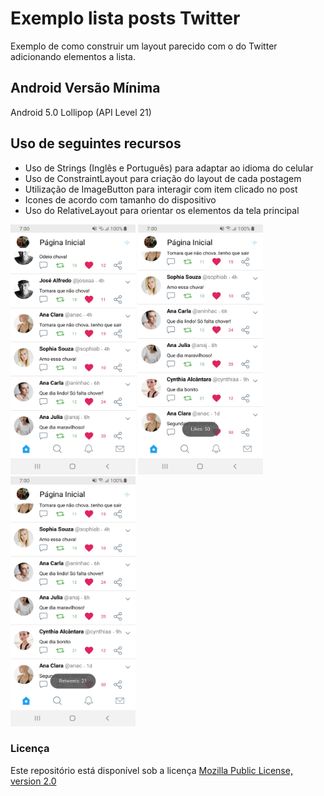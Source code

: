 # Exemplo lista posts Twitter
Exemplo de como construir um layout parecido com o do Twitter adicionando elementos a lista.

## Android Versão Mínima
Android 5.0 Lollipop (API Level 21)

## Uso de seguintes recursos
* Uso de Strings (Inglês e Português) para adaptar ao idioma do celular
* Uso de ConstraintLayout para criação do layout de cada postagem
* Utilização de ImageButton para interagir com item clicado no post
* Icones de acordo com tamanho do dispositivo
* Uso do RelativeLayout para orientar os elementos da tela principal

<img src="screenshot1.jpg" alt="screenshot" width="200" height="400"/>     <img src="screenshot2.jpg" alt="screenshot" width="200" height="400"/>     <img src="screenshot3.jpg" alt="screenshot" width="200" height="400"/>

### Licença
Este repositório está disponível sob a licença [Mozilla Public License, version 2.0](https://github.com/jhonatasrm/exemplo-lista-posts-Twitter/blob/master/LICENSE)
